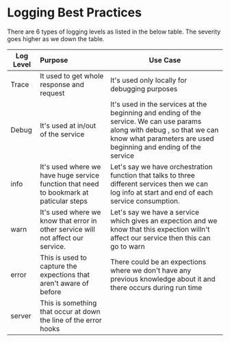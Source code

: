 # Logging Best Practices

There are 6 types of logging levels as listed in the below table. The severity goes higher as we down the table.

| Log Level    | Purpose                                 | Use Case               |
| ------------ |:--------------------------------------| ----------------------|
| Trace        | It used to get whole response and request  | It's used only locally for debugging purposes |
| Debug        | It's used at in/out of the service | It's used in the services at the beginning and ending of the service. We can use params along with debug , so that we can know what parameters are used beginning and ending of the service |
| info         | It's used where we have huge service function that need to bookmark at paticular steps | Let's say we have orchestration function that talks to three different services then we can log info at start and end of each service consumption. |
| warn         | It's used where we know that error in other service will not affect our service. | Let's say we have a service which gives an expection and we know that this expection willn't affect our service then this can go to warn |
| error        | This is used to capture the expections that aren't aware of before | There could be an expections where we don't have any previous knowledge about it and there occurs during run time |
| server       | This is something that occur at down the line of the error hooks | |
